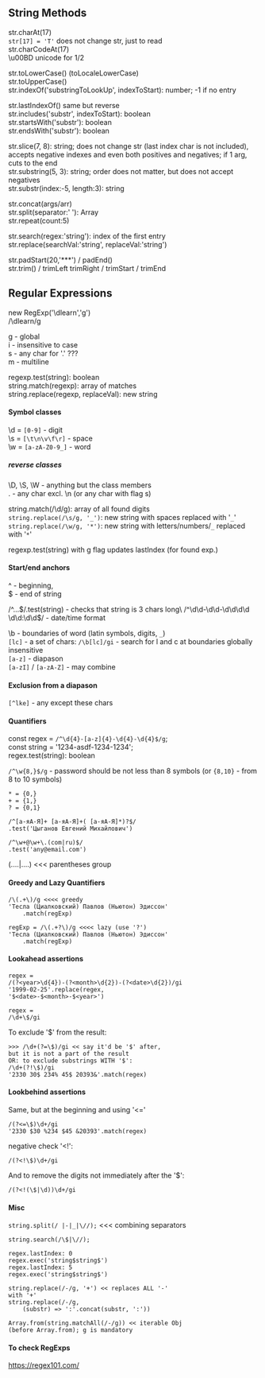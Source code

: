 ## String Methods

str.charAt(17)\
`str[17] = 'T'` does not change str, just to read\
str.charCodeAt(17)\
\u00BD unicode for 1/2

str.toLowerCase() (toLocaleLowerCase)\
str.toUpperCase()\
str.indexOf('substringToLookUp', indexToStart): number;
-1 if no entry

str.lastIndexOf() same but reverse\
str.includes('substr', indexToStart): boolean\
str.startsWith('substr'): boolean\
str.endsWith('substr'): boolean

str.slice(7, 8): string; does not change str
(last index char is not included),
accepts negative indexes and even both positives
and negatives; if 1 arg, cuts to the end\
str.substring(5, 3): string; order does not matter,
but does not accept negatives\
str.substr(index:-5, length:3): string

str.concat(args/arr)\
str.split(separator:' '): Array\
str.repeat(count:5)

str.search(regex:'string'): index of the first entry\
str.replace(searchVal:'string', replaceVal:'string')

str.padStart(20,'***') / padEnd()\
str.trim() / trimLeft trimRight / trimStart / trimEnd

## Regular Expressions

new RegExp('\\dlearn','g')\
/\dlearn/g

g - global\
i - insensitive to case\
s - any char for '.' ???\
m - multiline

regexp.test(string): boolean\
string.match(regexp): array of matches\
string.replace(regexp, replaceVal): new string

#### Symbol classes

\d = `[0-9]` - digit\
\s = `[\t\n\v\f\r]` - space\
\w = `[a-zA-Z0-9_]` - word

##### reverse classes

\D, \S, \W - anything but the class members\
. - any char excl. \n (or any char with flag s)

string.match(/\d/g): array of all found digits\
`string.replace(/\s/g, '_')`: new string with spaces
replaced with '`_`'\
`string.replace(/\w/g, '*')`: new string with
letters/numbers/`_` replaced with '`*`'

regexp.test(string) with g flag updates lastIndex
(for found exp.)

#### Start/end anchors

^ - beginning,\
$ - end of string

/^...$/.test(string) - checks that string is 3 chars
long\
/^\d\d-\d\d-\d\d\d\d \d\d:\d\d$/ - date/time format

\b - boundaries of word (latin symbols, digits, `_`)\
`[lc]` - a set of chars: `/\b[lc]/gi` - search
for l and c at boundaries globally insensitive\
`[a-z]` - diapason\
`[a-zI]` / `[a-zA-Z]` - may combine 

#### Exclusion from a diapason

`[^lke]` - any except these chars

#### Quantifiers

const regex = `/^\d{4}-[a-z]{4}-\d{4}-\d{4}$/g`;  
const string = '1234-asdf-1234-1234';  
regex.test(string): boolean

`/^\w{8,}$/g` - password should be not less than
8 symbols (or `{8,10}` - from 8 to 10 symbols)

`* = {0,}`  
`+ = {1,}`  
`? = {0,1}`

    /^[а-яА-Я]+ [а-яА-Я]+( [а-яА-Я]*)?$/
    .test('Цыганов Евгений Михайлович')

    /^\w+@\w+\.(com|ru)$/
    .test('any@email.com')

(....|....) <<< parentheses group

#### Greedy and Lazy Quantifiers

    /\(.+\)/g <<<< greedy
    'Тесла (Циалковский) Павлов (Ньютон) Эдиссон'
        .match(regExp)

    regExp = /\(.+?\)/g <<<< lazy (use '?')
    'Тесла (Циалковский) Павлов (Ньютон) Эдиссон'
        .match(regExp)

#### Lookahead assertions

    regex = 
    /(?<year>\d{4})-(?<month>\d{2})-(?<date>\d{2})/gi
    '1999-02-25'.replace(regex,
    '$<date>-$<month>-$<year>')

    regex = 
    /\d+\$/gi

To exclude '$' from the result:

    >>> /\d+(?=\$)/gi << say it'd be '$' after,
    but it is not a part of the result
    OR: to exclude substrings WITH '$':
    /\d+(?!\$)/gi
    '2330 30$ 234% 45$ 20393&'.match(regex)

#### Lookbehind assertions

Same, but at the beginning and using '<='

    /(?<=\$)\d+/gi
    '2330 $30 %234 $45 &20393'.match(regex)

negative check '<!':

    /(?<!\$)\d+/gi

And to remove the digits not immediately after the '$':

    /(?<!(\$|\d))\d+/gi

#### Misc

`string.split(/ |-|_|\//);` <<< combining separators

`string.search(/\$|\//);`

    regex.lastIndex: 0
    regex.exec('string$string$')
    regex.lastIndex: 5
    regex.exec('string$string$')

    string.replace(/-/g, '+') << replaces ALL '-'
    with '+'
    string.replace(/-/g,
        (substr) => ':'.concat(substr, ':'))

    Array.from(string.matchAll(/-/g)) << iterable Obj
    (before Array.from); g is mandatory

#### To check RegExps

https://regex101.com/
